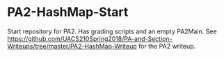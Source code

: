 # PA2-HashMap-Start
Start repository for PA2.  Has grading scripts and an empty PA2Main.
See https://github.com/UACS210Spring2018/PA-and-Section-Writeups/tree/master/PA2-HashMap-Writeup
for the PA2 writeup.
